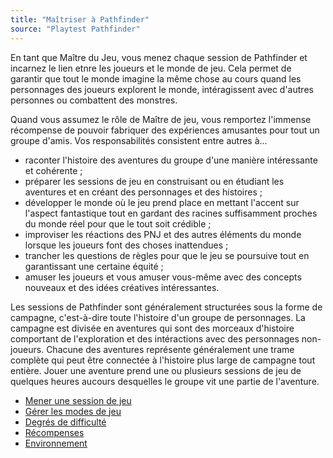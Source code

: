 ```yaml
---
title: "Maîtriser à Pathfinder"
source: "Playtest Pathfinder"
---
```


En tant que Maître du Jeu, vous menez chaque session de Pathfinder et incarnez le lien etnre les joueurs et le monde de jeu. Cela permet de garantir que tout le monde imagine la même chose au cours quand les personnages des joueurs explorent le monde, intéragissent avec d'autres personnes ou combattent des monstres.

Quand vous assumez le rôle de Maître de jeu, vous remportez l'immense récompense de pouvoir fabriquer des expériences amusantes pour tout un groupe d'amis. Vos responsabilités consistent entre autres à...
* raconter l'histoire des aventures du groupe d'une manière intéressante et cohérente ;
* préparer les sessions de jeu en construisant ou en étudiant les aventures et en créant des personnages et des histoires ;
* développer le monde où le jeu prend place en mettant l'accent sur l'aspect fantastique tout en gardant des racines suffisamment proches du monde réel pour que le tout soit crédible ;
* improviser les réactions des PNJ et des autres éléments du monde lorsque les joueurs font des choses inattendues ;
* trancher les questions de règles pour que le jeu se poursuive tout en garantissant une certaine équité ;
* amuser les joueurs et vous amuser vous-même avec des concepts nouveaux et des idées créatives intéressantes.

Les sessions de Pathfinder sont généralement structurées sous la forme de campagne, c'est-à-dire toute l'histoire d'un groupe de personnages. La campagne est divisée en aventures qui sont des morceaux d'histoire comportant de l'exploration et des intéractions avec des personnages non-joueurs. Chacune des aventures représente généralement une trame complète qui peut être connectée à l'histoire plus large de campagne tout entière. Jouer une aventure prend une ou plusieurs sessions de jeu de quelques heures aucours desquelles le groupe vit une partie de l'aventure.

* [Mener une session de jeu](mener-une-session-de-jeu.html)
* [Gérer les modes de jeu](gérer-les-modes-de-jeu.html)
* [Degrés de difficulté](degrés-de-difficulté.html)
* [Récompenses](récompenses.html)
* [Environnement](environnement.html)
